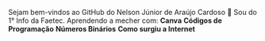 Sejam bem-vindos ao GitHub do Nelson Júnior de Araújo Cardoso 👋 Sou do 1° Info da Faetec.
       Aprendendo a mecher com: 
       **Canva**
       **Códigos de Programação**
       **Números Binários**
       **Como surgiu a Internet**
